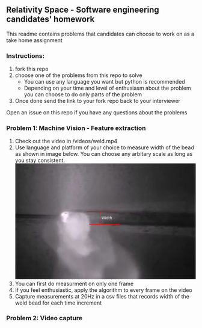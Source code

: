 ## Relativity Space - Software engineering candidates' homework
This readme contains problems that candidates can choose to work on as a take home assignment

### Instructions:
1. fork this repo
2. choose one of the problems from this repo to solve
    * You can use any language you want but python is recommended
    * Depending on your time and level of enthusiasm about the problem you can choose to do only parts of the problem
3. Once done send the link to your fork repo back to your interviewer

Open an issue on this repo if you have any questions about the problems

### Problem 1: Machine Vision - Feature extraction
1. Check out the video in /videos/weld.mp4
2. Use language and platform of your choice to measure width of the bead as shown in image below. You can choose any arbitary scale as long as you stay consistent.
  ![weld width](/images/weld_width.png)
3. You can first do measurment on only one frame
4. If you feel enthusiastic, apply the algorithm to every frame on the video
5. Capture measurements at 20Hz in a csv files that records width of the weld bead for each time increment

### Problem 2: Video capture
